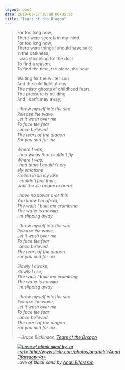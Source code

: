 ```yaml
---
layout: post
date: 2010-05-07T18:00:00+05:30
title: "Tears of the Dragon"
---
```


> For too long now,<br>
> There were secrets in my mind<br>
> For too long now,<br>
> There were things I should have said;<br>
> In the darkness,<br>
> I was stumbling for the door<br>
> To find a reason,<br>
> To find the time, the place, the hour
>
> Waiting for the winter sun<br>
> And the cold light of day<br>
> The misty ghosts of childhood fears,<br>
> The pressure is building<br>
> And I can't stay away;
>
> <em>I throw myself into the sea<br>
> Release the wave,<br>
> Let it wash over me<br>
> To face the fear<br>
> I once believed<br>
> The tears of the dragon<br>
> For you and for me
>
> Where I was,<br>
> I had wings that couldn't fly<br>
> Where I was,<br>
> I had tears I couldn't cry<br>
> My emotions<br>
> Frozen in an icy lake<br>
> I couldn't feel them,<br>
> Until the ice began to break
>
> I have no power over this<br>
> You know I'm afraid;<br>
> The walls I built are crumbling<br>
> The water is moving<br>
> I'm slipping away</em>
>
> <em>I throw myself into the sea<br>
> Release the wave,<br>
> Let it wash over me<br>
> To face the fear<br>
> I once believed<br>
> The tears of the dragon<br>
> For you and for me
>
> Slowly I awake,<br>
> Slowly I rise,<br>
> The walls I built are crumbling<br>
> The water is moving<br>
> I'm slipping away</em>
>
> <em>I throw myself into the sea<br>
> Release the wave,<br>
> Let it wash over me<br>
> To face the fear<br>
> I once believed<br>
> The tears of the dragon<br>
> For you and for me.
>
> —Bruce Dickinson, [<cite>Tears of the Dragon</cite>][totd]

<figure>
	<a rel="lightbox" href="http://farm4.static.flickr.com/3581/3451997181_fbb684f475.jpg">
		<img src="http://farm4.static.flickr.com/3581/3451997181_fbb684f475.jpg" alt="Love of black sand by <a href='http://www.flickr.com/photos/andriel/'>Andri Elfarsson</a>">
	</a>
	<figcaption>Love of black sand by <a href='http://www.flickr.com/photos/andriel/'>Andri Elfarsson</a></figcaption>
</figure>

[totd]: http://en.wikipedia.org/wiki/Tears_Of_The_Dragon